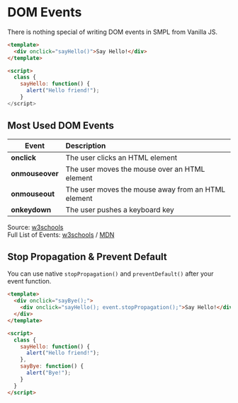# DOM Events

There is nothing special of writing DOM events in SMPL from Vanilla JS.

```html
<template>
  <div onclick="sayHello()">Say Hello!</div>
</template>

<script>
  class {
    sayHello: function() {
      alert("Hello friend!");
    }
</script>
```

## Most Used DOM Events

| Event   |      Description      |
|----------|:-------------|
| **onclick** |  The user clicks an HTML element |
| **onmouseover** |    The user moves the mouse over an HTML element   |
| **onmouseout** | The user moves the mouse away from an HTML element |
| **onkeydown** | The user pushes a keyboard key |

Source: [w3schools](https://www.w3schools.com/js/js_events.asp)<br>
Full List of Events: [w3schools](https://www.w3schools.com/js/js_events.asp) / [MDN](https://developer.mozilla.org/en-US/docs/Web/Events)

## Stop Propagation & Prevent Default

You can use native `stopPropagation()` and `preventDefault()` after your event function.

```html
<template>
  <div onclick="sayBye();">
    <div onclick="sayHello(); event.stopPropagation();">Say Hello!</div>
  </div>
</template>

<script>
  class {
    sayHello: function() {
      alert("Hello friend!");
    },
    sayBye: function() {
      alert("Bye!");
    }  
  }  
</script>
```
